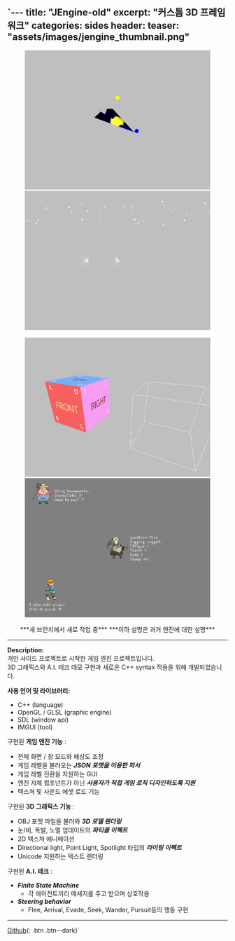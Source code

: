 `---
title: "JEngine-old"
excerpt: "커스틈 3D 프레임워크"
categories: sides
header:
  teaser: "assets/images/jengine_thumbnail.png"
---

<figure class="half">
    <a href="/assets/images/jengine_page1.png"><img src="/assets/images/jengine_page1.png"></a>
    <a href="/assets/images/jengine_page2.png"><img src="/assets/images/jengine_page2.png"></a>
</figure>
<figure class="half">
    <a href="/assets/images/jengine_page3.png"><img src="/assets/images/jengine_page3.png"></a>
    <a href="/assets/images/jengine_page4.png"><img src="/assets/images/jengine_page4.png"></a>
</figure>
<div style="text-align: center" markdown="1">
***새 브런치에서 새로 작업 중***  
***이하 설명은 과거 엔진에 대한 설명***
</div>

---
**Description:**  
개인 사이드 프로젝트로 시작한 게임 엔진 프로젝트입니다.  
3D 그래픽스와 A.I. 테크 데모 구현과 새로운 C++ syntax 적용을 위해 개발되었습니다.   
  
**사용 언어 및 라이브러리:**  
  * C++ (language)
  * OpenGL / GLSL (graphic engine)
  * SDL (window api)
  * IMGUI (tool)  

구현된 **게임 엔진 기능** :
  - 전체 화면 / 창 모드와 해상도 조정
  - 게임 레벨을 불러오는 ***JSON 포맷을 이용한 파서***
  - 게임 레벨 전환을 지원하는 GUI
  - 엔진 자체 컴포넌트가 아닌 ***사용자가 직접 게임 로직 디자인하도록 지원***
  - 텍스쳐 및 사운드 에셋 로드 기능

구현된 **3D 그래픽스 기능** :
  - OBJ 포맷 파일을 불러와 ***3D 모델 렌더링***
  - 눈/비, 폭발, 노멀 업데이트의 ***파티클 이펙트***
  - 2D 텍스쳐 애니메이션
  - Directional light, Point Light, Spotlight 타입의 ***라이팅 이펙트***
  - Unicode 지원하는 텍스트 렌더링

구현된 **A.I. 테크** :
  - ***Finite State Machine***
    - 각 에이전트끼리 메세지를 주고 받으며 상호작용
  - ***Steering behavior***
    - Flee, Arrival, Evade, Seek, Wander, Pursuit등의 행동 구현

  ---
  [Github](https://github.com/jaykop/JEngine/){: .btn .btn--dark}`